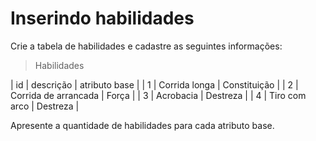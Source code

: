 # Inserindo habilidades

Crie a tabela de habilidades e cadastre as seguintes informações:

> Habilidades

| id | descrição | atributo base  |
| 1 | Corrida longa | Constituição  |
| 2 | Corrida de arrancada | Força  |
| 3 | Acrobacia	 | Destreza  |
| 4 | Tiro com arco | Destreza  |

Apresente a quantidade de habilidades para cada atributo base.
